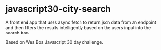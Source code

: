 # javascript30-city-search

A front end app that uses async fetch to return json data from an endpoint and then filters the results intelligently
based on the users input into the search box.

Based on Wes Bos Javascript 30 day challenge.

